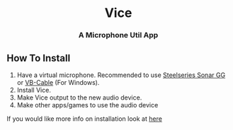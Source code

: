 <div align="center">

# Vice
### A Microphone Util App

</div>

## How To Install

1. Have a virtual microphone. Recommended to use [Steelseries Sonar GG](https://steelseries.com/gg/sonar) or [VB-Cable](https://vb-audio.com/Cable) (For Windows).
2. Install Vice.
3. Make Vice output to the new audio device.
4. Make other apps/games to use the audio device

If you would like more info on installation look at [here](docs/Installation.md)